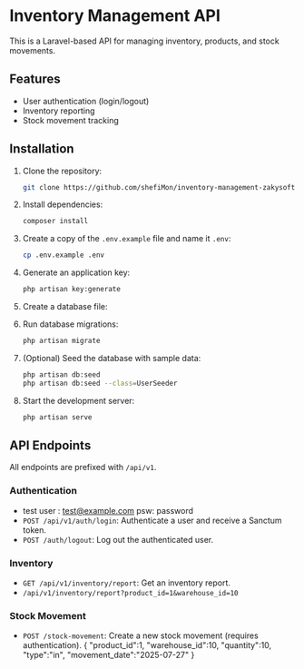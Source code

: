 # Inventory Management API

This is a Laravel-based API for managing inventory, products, and stock movements.

## Features

*   User authentication (login/logout)
*   Inventory reporting
*   Stock movement tracking

## Installation

1.  Clone the repository:
    ```bash
    git clone https://github.com/shefiMon/inventory-management-zakysoft.git
    ```
2.  Install dependencies:
    ```bash
    composer install
    ```
3.  Create a copy of the `.env.example` file and name it `.env`:
    ```bash
    cp .env.example .env
    ```
4.  Generate an application key:
    ```bash
    php artisan key:generate
    ```
5.  Create a database file:
   
6.  Run database migrations:
    ```bash
    php artisan migrate
    ```
7.  (Optional) Seed the database with sample data:
    ```bash
    php artisan db:seed
    php artisan db:seed --class=UserSeeder

    ```
8.  Start the development server:
    ```bash
    php artisan serve
    ```

## API Endpoints

All endpoints are prefixed with `/api/v1`.

### Authentication
* test user  : test@example.com  psw: password
*   `POST /api/v1/auth/login`: Authenticate a user and receive a Sanctum token.
*   `POST /auth/logout`: Log out the authenticated user.

### Inventory

*   `GET /api/v1/inventory/report`: Get an inventory report.
* `/api/v1/inventory/report?product_id=1&warehouse_id=10`

### Stock Movement

*   `POST /stock-movement`: Create a new stock movement (requires authentication).
{
    "product_id":1,
    "warehouse_id":10,
    "quantity":10,
    "type":"in",
    "movement_date":"2025-07-27"
}

